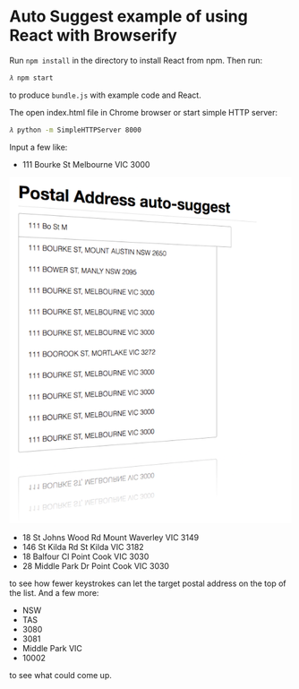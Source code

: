 # Auto Suggest example of using React with Browserify

Run `npm install` in the directory to install React from npm. Then run:

```sh
𝜆 npm start
```

to produce `bundle.js` with example code and React.

The open index.html file in Chrome browser or start simple HTTP server:

```sh
𝜆 python -m SimpleHTTPServer 8000
```

Input a few like:
 
- 111 Bourke St Melbourne VIC 3000

![alt text](https://raw.githubusercontent.com/TerrenceMiao/ReactJS/master/auto-suggest/Postal%20Address%20-%20111%20Bourke%20St.png "111 Bourke St Melbourne VIC 3000")

- 18 St Johns Wood Rd Mount Waverley VIC 3149 
- 146 St Kilda Rd St Kilda VIC 3182
- 18 Balfour Cl Point Cook VIC 3030
- 28 Middle Park Dr Point Cook VIC 3030

to see how fewer keystrokes can let the target postal address on the top of the list. And a few more:

- NSW
- TAS
- 3080
- 3081
- Middle Park VIC
- 10002

to see what could come up.